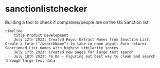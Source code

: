 # sanctionlistchecker

Building a tool to check if companies/people are on the US Sanction list


```mermaid
timeline
    title Product Development
    July 12th 2023: Created Repo: Extract Names from Sanction List: Create a form ("/searchName") to take in name input: Form returns Sanctioned List names with highest similarity scores
    July 17th 2023: Created new pages for large text search
    July 18th 2023: To Do - Figuring out best way to clean and search through large text data
```
